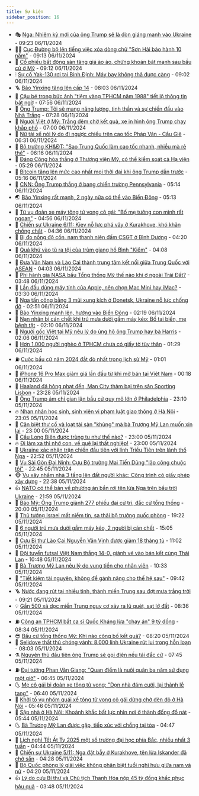 ```yaml
---
title: Sự kiện
sidebar_position: 16
---
```


<!-- dantri-su-kien:START -->
- 🎭 [Nga: Nhiệm kỳ mới của ông Trump sẽ là đòn giáng mạnh vào Ukraine](https://dantri.com.vn/the-gioi/nga-nhiem-ky-moi-cua-ong-trump-se-la-don-giang-manh-vao-ukraine-20241106160221491.htm) - 09:23 06/11/2024
- 👨‍🏫 [Cục Đường bộ lên tiếng việc xóa dòng chữ &quot;Sơn Hải bảo hành 10 năm&quot;](https://dantri.com.vn/xa-hoi/cuc-duong-bo-len-tieng-viec-xoa-dong-chu-son-hai-bao-hanh-10-nam-20241106153251134.htm) - 09:13 06/11/2024
- 🌮 [Cổ phiếu bất động sản tăng giá ào ào, chứng khoán bật mạnh sau bầu cử ở Mỹ](https://dantri.com.vn/kinh-doanh/co-phieu-bat-dong-san-tang-gia-ao-ao-chung-khoan-bat-manh-sau-bau-cu-o-my-20241106160955335.htm) - 09:12 06/11/2024
- 🕯 [Sự cố Yak-130 rơi tại Bình Định: Máy bay không thả được càng](https://dantri.com.vn/xa-hoi/su-co-yak-130-roi-tai-binh-dinh-may-bay-khong-tha-duoc-cang-20241106155402952.htm) - 09:02 06/11/2024
- 🪜 [Bão Yinxing tăng lên cấp 14](https://dantri.com.vn/xa-hoi/bao-yinxing-tang-len-cap-14-20241106145920088.htm) - 08:03 06/11/2024
- 🐘 [Cậu bé trong bức ảnh &quot;tiệm vàng TPHCM năm 1988&quot; tiết lộ thông tin bất ngờ](https://dantri.com.vn/an-sinh/cau-be-trong-buc-anh-tiem-vang-tphcm-nam-1988-tiet-lo-thong-tin-bat-ngo-20241106132732941.htm) - 07:56 06/11/2024
- 🤔 [Ông Trump: Tôi sẽ mang năng lượng, tinh thần và sự chiến đấu vào Nhà Trắng](https://dantri.com.vn/the-gioi/ong-trump-toi-se-mang-nang-luong-tinh-than-va-su-chien-dau-vao-nha-trang-20241106141953528.htm) - 07:28 06/11/2024
- 🧠 [Người Việt ở Mỹ: Trắng đêm chờ kết quả, xe in hình ông Trump chạy khắp phố](https://dantri.com.vn/doi-song/nguoi-viet-o-my-trang-dem-cho-ket-qua-xe-in-hinh-ong-trump-chay-khap-pho-20241106134743226.htm) - 07:00 06/11/2024
- 📝 [Nữ tài xế nói lý do đi ngược chiều trên cao tốc Pháp Vân - Cầu Giẽ](https://dantri.com.vn/xa-hoi/nu-tai-xe-noi-ly-do-di-nguoc-chieu-tren-cao-toc-phap-van-cau-gie-20241106132122032.htm) - 06:31 06/11/2024
- 🦏 [Bộ trưởng KH&amp;ĐT: &quot;Sao Trung Quốc làm cao tốc nhanh, nhiều mà rẻ thế&quot;](https://dantri.com.vn/xa-hoi/bo-truong-khdt-sao-trung-quoc-lam-cao-toc-nhanh-nhieu-ma-re-the-20241106130156161.htm) - 06:16 06/11/2024
- 🥰 [Đảng Cộng hòa thắng ở Thượng viện Mỹ, có thể kiểm soát cả Hạ viện](https://dantri.com.vn/the-gioi/dang-cong-hoa-thang-o-thuong-vien-my-co-the-kiem-soat-ca-ha-vien-20241106122744986.htm) - 05:29 06/11/2024
- 🤗 [Bitcoin tăng lên mức cao nhất mọi thời đại khi ông Trump dẫn trước](https://dantri.com.vn/kinh-doanh/bitcoin-tang-len-muc-cao-nhat-moi-thoi-dai-khi-ong-trump-dan-truoc-20241106120325384.htm) - 05:16 06/11/2024
- 🌈 [CNN: Ông Trump thắng ở bang chiến trường Pennsylvania](https://dantri.com.vn/the-gioi/cnn-ong-trump-thang-o-bang-chien-truong-pennsylvania-20241106105217553.htm) - 05:14 06/11/2024
- 🌏 [Bão Yinxing rất mạnh, 2 ngày nữa có thể vào Biển Đông](https://dantri.com.vn/xa-hoi/bao-yinxing-rat-manh-2-ngay-nua-co-the-vao-bien-dong-20241106120518792.htm) - 05:13 06/11/2024
- 💄 [Từ vụ đoàn xe máy tông tử vong cô gái: &quot;Bố mẹ tưởng con mình rất ngoan&quot;](https://dantri.com.vn/xa-hoi/tu-vu-doan-xe-may-tong-tu-vong-co-gai-bo-me-tuong-con-minh-rat-ngoan-20241106113531816.htm) - 04:56 06/11/2024
- 👺 [Chiến sự Ukraine 6/11: Kiev nỗ lực phá vây ở Kurakhove, khó khăn chồng chất](https://dantri.com.vn/the-gioi/chien-su-ukraine-611-kiev-no-luc-pha-vay-o-kurakhove-kho-khan-chong-chat-20241106103442391.htm) - 04:36 06/11/2024
- 👹 [Bị đo nồng độ cồn, nam thanh niên đấm CSGT ở Bình Dương](https://dantri.com.vn/phap-luat/bi-do-nong-do-con-nam-thanh-nien-dam-csgt-o-binh-duong-20241106105134213.htm) - 04:20 06/11/2024
- 🌊 [Quá khứ vào tù ra tội của trùm giang hồ Bình &quot;Kiểm&quot;](https://dantri.com.vn/phap-luat/qua-khu-vao-tu-ra-toi-cua-trum-giang-ho-binh-kiem-20241105165756062.htm) - 04:08 06/11/2024
- 🤠 [Đưa Vân Nam và Lào Cai thành trung tâm kết nối giữa Trung Quốc với ASEAN](https://dantri.com.vn/xa-hoi/dua-van-nam-va-lao-cai-thanh-trung-tam-ket-noi-giua-trung-quoc-voi-asean-20241106104905288.htm) - 04:03 06/11/2024
- 🎊 [Phi hành gia NASA bầu Tổng thống Mỹ thế nào khi ở ngoài Trái Đất?](https://dantri.com.vn/khoa-hoc-cong-nghe/phi-hanh-gia-nasa-bau-tong-thong-my-the-nao-khi-o-ngoai-trai-dat-20241105114600937.htm) - 03:48 06/11/2024
- 🐘 [Lần đầu dùng máy tính của Apple, nên chọn Mac Mini hay iMac?](https://dantri.com.vn/suc-manh-so/lan-dau-dung-may-tinh-cua-apple-nen-chon-mac-mini-hay-imac-20241106003935410.htm) - 03:30 06/11/2024
- 💂 [Nga tấn công bằng 3 mũi xung kích ở Donetsk, Ukraine nỗ lực chống đỡ](https://dantri.com.vn/the-gioi/nga-tan-cong-bang-3-mui-xung-kich-o-donetsk-ukraine-no-luc-chong-do-20241106080812007.htm) - 02:51 06/11/2024
- 👹 [Bão Yinxing mạnh lên, hướng vào Biển Đông](https://dantri.com.vn/xa-hoi/bao-yinxing-manh-len-huong-vao-bien-dong-20241106091304655.htm) - 02:19 06/11/2024
- 🦒 [Nạn nhân bị cán chết khi trú mưa dưới gầm máy kéo: Bố tai biến, mẹ bệnh tật](https://dantri.com.vn/xa-hoi/nan-nhan-bi-can-chet-khi-tru-mua-duoi-gam-may-keo-bo-tai-bien-me-benh-tat-20241106083822491.htm) - 02:10 06/11/2024
- 🗽 [Người gốc Việt tại Mỹ nêu lý do ủng hộ ông Trump hay bà Harris](https://dantri.com.vn/the-gioi/nguoi-goc-viet-tai-my-neu-ly-do-ung-ho-ong-trump-hay-ba-harris-20241106090214796.htm) - 02:06 06/11/2024
- 💄 [Hơn 1.000 người nghèo ở TPHCM chưa có giấy tờ tùy thân](https://dantri.com.vn/an-sinh/hon-1000-nguoi-ngheo-o-tphcm-chua-co-giay-to-tuy-than-20241106040825924.htm) - 01:29 06/11/2024
- ⛽️ [Cuộc bầu cử năm 2024 đắt đỏ nhất trong lịch sử Mỹ](https://dantri.com.vn/the-gioi/cuoc-bau-cu-nam-2024-dat-do-nhat-trong-lich-su-my-20241106074733521.htm) - 01:01 06/11/2024
- 🥷 [iPhone 16 Pro Max giảm giá lần đầu từ khi mở bán tại Việt Nam](https://dantri.com.vn/suc-manh-so/iphone-16-pro-max-giam-gia-lan-dau-tu-khi-mo-ban-tai-viet-nam-20241105220311898.htm) - 00:18 06/11/2024
- 🤖 [Haaland đá hỏng phạt đền, Man City thảm bại trên sân Sporting Lisbon](https://dantri.com.vn/the-thao/haaland-da-hong-phat-den-man-city-tham-bai-tren-san-sporting-lisbon-20241106062740878.htm) - 23:28 05/11/2024
- 🌊 [Ông Trump ám chỉ gian lận bầu cử quy mô lớn ở Philadelphia](https://dantri.com.vn/the-gioi/ong-trump-am-chi-gian-lan-bau-cu-quy-mo-lon-o-philadelphia-20241106060833478.htm) - 23:10 05/11/2024
- 🔥 [Nhan nhản học sinh, sinh viên vi phạm luật giao thông ở Hà Nội](https://dantri.com.vn/xa-hoi/nhan-nhan-hoc-sinh-sinh-vien-vi-pham-luat-giao-thong-o-ha-noi-20241105095743579.htm) - 23:05 05/11/2024
- 🦏 [Căn biệt thự cổ và loạt tài sản &quot;khủng&quot; mà bà Trương Mỹ Lan muốn xin lại](https://dantri.com.vn/phap-luat/can-biet-thu-co-va-loat-tai-san-khung-ma-ba-truong-my-lan-muon-xin-lai-20241105144647703.htm) - 23:00 05/11/2024
- 🐘 [Cầu Long Biên được trùng tu như thế nào?](https://dantri.com.vn/xa-hoi/cau-long-bien-duoc-trung-tu-nhu-the-nao-20241105173303946.htm) - 23:00 05/11/2024
- 🔥 [Đi làm xa thì nhớ con, về quê lại thất nghiệp!](https://dantri.com.vn/lao-dong-viec-lam/di-lam-xa-thi-nho-con-ve-que-lai-that-nghiep-20241101162308644.htm) - 23:00 05/11/2024
- 💼 [Ukraine xác nhận trận chiến đầu tiên với lính Triều Tiên trên lãnh thổ Nga](https://dantri.com.vn/the-gioi/ukraine-xac-nhan-tran-chien-dau-tien-voi-linh-trieu-tien-tren-lanh-tho-nga-20241106053204264.htm) - 22:52 05/11/2024
- 🚀 [Vụ Sài Gòn Đại Ninh: Cựu Bộ trưởng Mai Tiến Dũng &quot;lập công chuộc tội&quot;](https://dantri.com.vn/phap-luat/vu-sai-gon-dai-ninh-cuu-bo-truong-mai-tien-dung-lap-cong-chuoc-toi-20241106005715558.htm) - 22:45 05/11/2024
- 🐵 [Vụ xây nhầm nhà 3 tầng lên đất người khác: Công trình có giấy phép xây dựng](https://dantri.com.vn/xa-hoi/vu-xay-nham-nha-3-tang-len-dat-nguoi-khac-cong-trinh-co-giay-phep-xay-dung-20241106004547103.htm) - 22:38 05/11/2024
- 👍 [NATO có thể bàn về phương án bắn rơi tên lửa Nga trên bầu trời Ukraine](https://dantri.com.vn/the-gioi/nato-co-the-ban-ve-phuong-an-ban-roi-ten-lua-nga-tren-bau-troi-ukraine-20241106011854256.htm) - 21:59 05/11/2024
- 🚦 [Báo Mỹ: Ông Trump giành 277 phiếu đại cử tri, đắc cử tổng thống](https://dantri.com.vn/the-gioi/bao-my-ong-trump-gianh-277-phieu-dai-cu-tri-dac-cu-tong-thong-20241106025731235.htm) - 20:00 05/11/2024
- 🥸 [Thủ tướng Israel mất niềm tin, sa thải bộ trưởng quốc phòng](https://dantri.com.vn/the-gioi/thu-tuong-israel-mat-niem-tin-sa-thai-bo-truong-quoc-phong-20241106013403341.htm) - 19:22 05/11/2024
- 🥷 [6 người trú mưa dưới gầm máy kéo, 2 người bị cán chết](https://dantri.com.vn/xa-hoi/6-nguoi-tru-mua-duoi-gam-may-keo-2-nguoi-bi-can-chet-20241105214314759.htm) - 15:05 05/11/2024
- 🤡 [Cựu Bí thư Lào Cai Nguyễn Văn Vịnh được giảm 18 tháng tù](https://dantri.com.vn/phap-luat/cuu-bi-thu-lao-cai-nguyen-van-vinh-duoc-giam-18-thang-tu-20241105174404904.htm) - 11:02 05/11/2024
- 🥳 [Đội tuyển futsal Việt Nam thắng 14-0, giành vé vào bán kết cùng Thái Lan](https://dantri.com.vn/the-thao/doi-tuyen-futsal-viet-nam-thang-14-0-gianh-ve-vao-ban-ket-cung-thai-lan-20241105174344658.htm) - 10:48 05/11/2024
- 🤩 [Bà Trương Mỹ Lan nêu lý do vung tiền cho nhân viên](https://dantri.com.vn/phap-luat/ba-truong-my-lan-neu-ly-do-vung-tien-cho-nhan-vien-20241105170541119.htm) - 10:33 05/11/2024
- 🎡 [&quot;Tiết kiệm tài nguyên, không để gánh nặng cho thế hệ sau&quot;](https://dantri.com.vn/xa-hoi/tiet-kiem-tai-nguyen-khong-de-ganh-nang-cho-the-he-sau-20241105160145092.htm) - 09:42 05/11/2024
- 🪜 [Nước đang rút tại nhiều tỉnh, thành miền Trung sau đợt mưa trắng trời](https://dantri.com.vn/xa-hoi/nuoc-dang-rut-tai-nhieu-tinh-thanh-mien-trung-sau-dot-mua-trang-troi-20241105153128768.htm) - 09:21 05/11/2024
- 💡 [Gần 500 xã dọc miền Trung nguy cơ xảy ra lũ quét, sạt lở đất](https://dantri.com.vn/xa-hoi/gan-500-xa-doc-mien-trung-nguy-co-xay-ra-lu-quet-sat-lo-dat-20241105152732754.htm) - 08:36 05/11/2024
- ⛽️ [Công an TPHCM bắt ca sĩ Quốc Kháng lừa &quot;chạy án&quot; 9 tỷ đồng](https://dantri.com.vn/phap-luat/cong-an-tphcm-bat-ca-si-quoc-khang-lua-chay-an-9-ty-dong-20241105152937661.htm) - 08:34 05/11/2024
- 😎 [Bầu cử tổng thống Mỹ: Khi nào công bố kết quả?](https://dantri.com.vn/the-gioi/bau-cu-tong-thong-my-khi-nao-cong-bo-ket-qua-20241031160845143.htm) - 08:20 05/11/2024
- 🗽 [Selidove thất thủ chóng vánh: 8.000 lính Ukraine rút lui trong hỗn loạn](https://dantri.com.vn/the-gioi/selidove-that-thu-chong-vanh-8000-linh-ukraine-rut-lui-trong-hon-loan-20241104225922026.htm) - 08:03 05/11/2024
- ⚗️ [Nguyên thủ đầu tiên ông Trump sẽ gọi điện nếu tái đắc cử](https://dantri.com.vn/the-gioi/nguyen-thu-dau-tien-ong-trump-se-goi-dien-neu-tai-dac-cu-20241105143025796.htm) - 07:45 05/11/2024
- ⛽️ [Đại tướng Phan Văn Giang: &quot;Quan điểm là nuôi quân ba năm sử dụng một giờ&quot;](https://dantri.com.vn/xa-hoi/dai-tuong-phan-van-giang-quan-diem-la-nuoi-quan-ba-nam-su-dung-mot-gio-20241105131335649.htm) - 06:45 05/11/2024
- 🌜 [Mẹ cô gái bị đoàn xe tông tử vong: &quot;Dọn nhà đám cưới, lại thành lễ tang&quot;](https://dantri.com.vn/doi-song/me-co-gai-bi-doan-xe-tong-tu-vong-don-nha-dam-cuoi-lai-thanh-le-tang-20241105134026814.htm) - 06:40 05/11/2024
- 🦩 [Khởi tố vụ nhóm quái xế tông tử vong cô gái dừng chờ đèn đỏ ở Hà Nội](https://dantri.com.vn/phap-luat/khoi-to-vu-nhom-quai-xe-tong-tu-vong-co-gai-dung-cho-den-do-o-ha-noi-20241105124117852.htm) - 05:46 05/11/2024
- 🦒 [Sập nhà ở Hà Nội: Khoảnh khắc bất lực nhìn nơi ở thành đống đổ nát](https://dantri.com.vn/doi-song/sap-nha-o-ha-noi-khoanh-khac-bat-luc-nhin-noi-o-thanh-dong-do-nat-20241105112428604.htm) - 05:44 05/11/2024
- 🌜 [Bà Trương Mỹ Lan được gặp, tiếp xúc với chồng tại tòa](https://dantri.com.vn/phap-luat/ba-truong-my-lan-duoc-gap-tiep-xuc-voi-chong-tai-toa-20241105112641833.htm) - 04:47 05/11/2024
- 🐎 [Lịch nghỉ Tết Ất Tỵ 2025 một số trường đại học phía Bắc, nhiều nhất 3 tuần](https://dantri.com.vn/giao-duc/lich-nghi-tet-at-ty-2025-mot-so-truong-dai-hoc-phia-bac-nhieu-nhat-3-tuan-20241105112341153.htm) - 04:44 05/11/2024
- 🌋 [Chiến sự Ukraine 5/11: Nga đặt bẫy ở Kurakhove, tên lửa Iskander đã chờ sẵn](https://dantri.com.vn/the-gioi/chien-su-ukraine-511-nga-dat-bay-o-kurakhove-ten-lua-iskander-da-cho-san-20241105101204129.htm) - 04:28 05/11/2024
- 🧰 [Bộ Quốc phòng lý giải việc không phân biệt tuổi nghỉ hưu giữa nam và nữ](https://dantri.com.vn/an-sinh/bo-quoc-phong-ly-giai-viec-khong-phan-biet-tuoi-nghi-huu-giua-nam-va-nu-20241105105950138.htm) - 04:20 05/11/2024
- 👍 [Lý do cựu Bí thư và Chủ tịch Thanh Hóa nộp 45 tỷ đồng khắc phục hậu quả](https://dantri.com.vn/phap-luat/ly-do-cuu-bi-thu-va-chu-tich-thanh-hoa-nop-45-ty-dong-khac-phuc-hau-qua-20241105100207373.htm) - 03:48 05/11/2024<!-- dantri-su-kien:END -->
